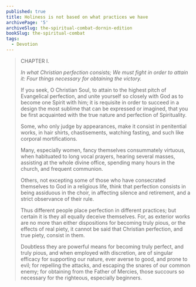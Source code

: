 ```yaml
---
published: true
title: Holiness is not based on what practices we have
archivePage: '5'
archiveSlug: the-spiritual-combat-dornin-edition
bookSlug: the-spiritual-combat
tags:
  - Devotion
---
```


> CHAPTER I.
> 
> *In what Christian perfection consists; We must fight in order to attain it: Four things necessary for obtaining the victory.*
> 
> If you seek, O Christian Soul, to attain to the highest pitch of Evangelical perfection, and unite yourself so closely with God as to become one Spirit with him; it is requisite in order to succeed in a design the most sublime that can be expressed or imagined, that you be first acquainted with the true nature and perfection of Spirituality.
> 
> Some, who only judge by appearances, make it consist in penitential works, in hair shirts, chastisements, watching fasting, and such like corporal mortifications.
> 
> Many, especially women, fancy themselves consummately virtuous, when habituated to long vocal prayers, hearing several masses, assisting at the whole divine office, spending many hours in the church, and frequent communion.
> 
> Others, not excepting some of those who have consecrated themselves to God in a religious life, think that perfection consists in being assiduous in the choir, in affecting silence and retirement, and a strict observance of their rule.
>
> Thus different people place perfection in different practices; but certain it is they all equally deceive themselves. For, as exterior works are no more than either dispositions for becoming truly pious, or the effects of real piety, it cannot be said that Christian perfection, and true piety, consist in them.
> 
> Doubtless they are powerful means for becoming truly perfect, and truly pious, and when employed with discretion, are of singular efficacy for supporting our nature, ever averse to good, and prone to evil; for repelling the attacks, and escaping the snares of our common enemy; for obtaining from the Father of Mercies, those succours so necessary for the righteous, especially beginners.
